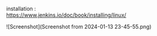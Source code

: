 installation :          
https://www.jenkins.io/doc/book/installing/linux/           

![Screenshot](Screenshot from 2024-01-13 23-45-55.png)